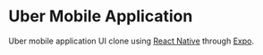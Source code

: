 # Uber Mobile Application
Uber mobile application UI clone using [React Native](https://reactnative.dev) through [Expo](https://expo.dev).
